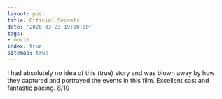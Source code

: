 ```yaml
---
layout: post
title: Official Secrets
date: '2020-03-23 19:00:00'
tags:
- movie
index: true
sitemap: true
---
```


I had absolutely no idea of this (true) story and was blown away by how they captured and portrayed the events in this film. Excellent cast and fantastic pacing. 8/10